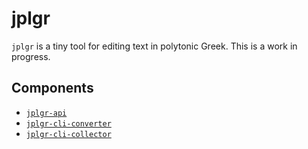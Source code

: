 # jplgr
`jplgr` is a tiny tool for editing text in polytonic Greek.
This is a work in progress.

## Components
- [`jplgr-api`](./java/jplgr-api/README.md)
- [`jplgr-cli-converter`](./java/jplgr-cli-converter/README.md)
- [`jplgr-cli-collector`](./java/jplgr-cli-collector/README.md)
